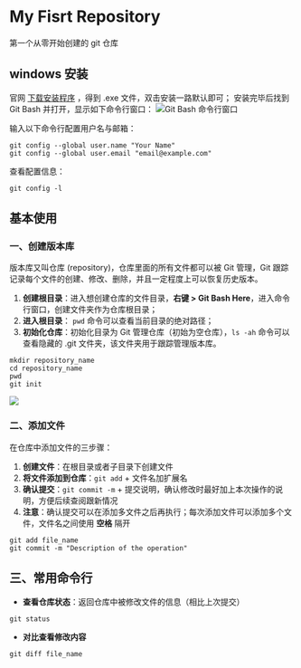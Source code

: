 # My Fisrt Repository
第一个从零开始创建的 git 仓库
## windows 安装
官网 [下载安装程序](https://git-scm.com/download/win) ，得到 .exe 文件，双击安装一路默认即可；
安装完毕后找到 Git Bash 并打开，显示如下命令行窗口：
 ![Git Bash 命令行窗口](https://uploadfiles.nowcoder.com/images/20210911/616851188_1631368891963/9C4532767A43121E18B4F4ACCD6D7D7A "图片标题") 

输入以下命令行配置用户名与邮箱：
```
git config --global user.name "Your Name"
git config --global user.email "email@example.com"
```
查看配置信息：
```
git config -l
```

## 基本使用
### 一、**创建版本库**
版本库又叫仓库 (repository)，仓库里面的所有文件都可以被 Git 管理，Git 跟踪记录每个文件的创建、修改、删除，并且一定程度上可以恢复历史版本。
1. **创建根目录**：进入想创建仓库的文件目录，**右键 > Git Bash Here**，进入命令行窗口，创建文件夹作为仓库根目录；
2. **进入根目录**： `pwd` 命令可以查看当前目录的绝对路径；
3. **初始化仓库**：初始化目录为 Git 管理仓库（初始为空仓库），`ls -ah` 命令可以查看隐藏的 .git 文件夹，该文件夹用于跟踪管理版本库。
```
mkdir repository_name
cd repository_name
pwd
git init
```
![](README_md_files%5Cimage.png?v=1&type=image)
### 二、添加文件
在仓库中添加文件的三步骤：
1. **创建文件**：在根目录或者子目录下创建文件
2. **将文件添加到仓库**：`git add` + 文件名加扩展名
3. **确认提交**：`git commit -m` + 提交说明，确认修改时最好加上本次操作的说明，方便后续查阅跟新情况
4. **注意**：确认提交可以在添加多文件之后再执行；每次添加文件可以添加多个文件，文件名之间使用 **空格** 隔开
```
git add file_name
git commit -m "Description of the operation"
```

## 三、常用命令行
- **查看仓库状态**：返回仓库中被修改文件的信息（相比上次提交）
```
git status
```
- **对比查看修改内容**
```
git diff file_name
```
